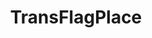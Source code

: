---
title: TransFlagPlace
crosslinks:
- place
- DetroitRedWings
- ainbowroad
- Kanye
- AmericanFlaginPlace
- AcePlace
- transresistance
- FloydVsVoid
- PinkVomitMonster
- TransSpace
- asktransgender
- AvoArmy
- trans
- Monstercat
- Placehistory
- 4chan
- TheBlackBlob
- armenia
- theblackvoid
- traaaaaaannnnnnnnnns
---